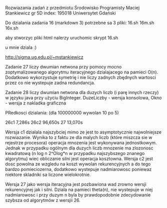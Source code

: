 Rozwiazania zadań z przedmiotu Środowisko Programisty
Maciej Stankiewicz gr 5D
index: 195018
Uniwersytet Gdański

Do dzialania zadania 16 (markdown 3) potrzebne sa 3 pliki:
16.sh
16m.sh
16x.sh

aby stworzyc pliki html nalerzy uruchomic skrypt 16.sh 

u mnie dziala :)

http://sigma.ug.edu.pl/~mstankiewicz

Zadanie 27 liczy dwumian netwona przy pomocy mocno zoptymalizowanego algorytmu iteracyjnego dzialajacego na pamieci O(n). Dodatkowo wykorzystuje symetrię i nie liczy zadnych zbędnych wartosci przez co nie wystepuje zadna redundancja.

Zadanie 28 liczy dwumian netwona dla duzych liczb (i parę innych rzeczy) w języku java przy użyciu BigInteger. DuzeLiczby - wersja konsolowa, Okno - wersja z nakladka graficzna

PRedkosci dzialania:
(dla 100000000 wywolan 10 po 5)

26c1  7,286s
26c2 96,650s
27   13,070s

Wersja c1 dzialala najszybciej mimo ze jest to asymptotycznie najwolniejsze rozwiazanie. Wynika to z faktu ze dla malych liczb (które miszcza sie w rejestrze procesora)  operacja mnozenia jest wykonywana jednostkowym. Jednak w przypadku ogólnym dla duzych liczb mnozenie ma zlozonosc kwadratową (n log n 2^Olog*n w przypadku najszybszego znanego algorytmu) wiec obliczanie silni jest operacja kosztowna.
Wersja c2 jest dosc powolna ze wzgledu na koszt wywolan rekurencyjnych a do tego bardzo pomieciozerna, dodatkowo wystepuje nadmiarowosc poniewaz niektore skladniki sa liczone wielokrotnie.

Wersja 27 jako wersja iteracyjna jest pozbawiona wad zrowno wersji rekurencyjnej jak i silni. Dziala na pamieci theta(n), nie wystepuje w niej nadmiarowosc i przy duzym n byla by prawdopodobnie zdecydowanie szybsza od algorytmów z wersjii 26.


